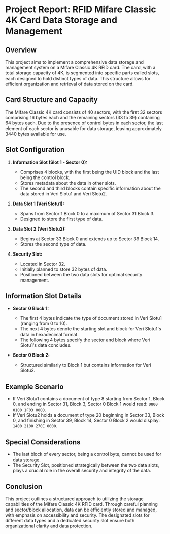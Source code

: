 # Project Report: RFID Mifare Classic 4K Card Data Storage and Management

## Overview

This project aims to implement a comprehensive data storage and management system on a Mifare Classic 4K RFID card. The card, with a total storage capacity of 4K, is segmented into specific parts called slots, each designed to hold distinct types of data. This structure allows for efficient organization and retrieval of data stored on the card.

## Card Structure and Capacity

The Mifare Classic 4K card consists of 40 sectors, with the first 32 sectors comprising 16 bytes each and the remaining sectors (33 to 39) containing 64 bytes each. Due to the presence of control bytes in each sector, the last element of each sector is unusable for data storage, leaving approximately 3440 bytes available for use.

## Slot Configuration

1. **Information Slot (Slot 1 - Sector 0):** 
   - Comprises 4 blocks, with the first being the UID block and the last being the control block.
   - Stores metadata about the data in other slots.
   - The second and third blocks contain specific information about the data stored in Veri Slotu1 and Veri Slotu2.

2. **Data Slot 1 (Veri Slotu1):**
   - Spans from Sector 1 Block 0 to a maximum of Sector 31 Block 3.
   - Designed to store the first type of data.

3. **Data Slot 2 (Veri Slotu2):**
   - Begins at Sector 33 Block 0 and extends up to Sector 39 Block 14.
   - Stores the second type of data.

4. **Security Slot:**
   - Located in Sector 32.
   - Initially planned to store 32 bytes of data.
   - Positioned between the two data slots for optimal security management.

## Information Slot Details

- **Sector 0 Block 1:**
  - The first 4 bytes indicate the type of document stored in Veri Slotu1 (ranging from 0 to 10).
  - The next 4 bytes denote the starting slot and block for Veri Slotu1's data in hexadecimal format.
  - The following 4 bytes specify the sector and block where Veri Slotu1's data concludes.

- **Sector 0 Block 2:**
  - Structured similarly to Block 1 but contains information for Veri Slotu2.

## Example Scenario

- If Veri Slotu1 contains a document of type 8 starting from Sector 1, Block 0, and ending in Sector 31, Block 3, Sector 0 Block 1 would read: `0800 0100 1F03 0000`.
- If Veri Slotu2 holds a document of type 20 beginning in Sector 33, Block 0, and finishing in Sector 39, Block 14, Sector 0 Block 2 would display: `1400 2100 270E 0000`.

## Special Considerations

- The last block of every sector, being a control byte, cannot be used for data storage.
- The Security Slot, positioned strategically between the two data slots, plays a crucial role in the overall security and integrity of the data.

## Conclusion

This project outlines a structured approach to utilizing the storage capabilities of the Mifare Classic 4K RFID card. Through careful planning and sector/block allocation, data can be efficiently stored and managed, with emphasis on accessibility and security. The designated slots for different data types and a dedicated security slot ensure both organizational clarity and data protection.